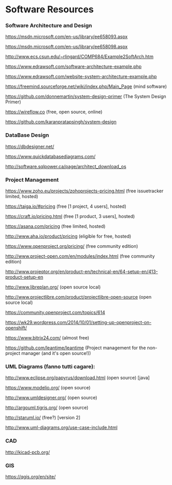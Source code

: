 # Software Resources

### Software Architecture and Design

https://msdn.microsoft.com/en-us/library/ee658093.aspx

https://msdn.microsoft.com/en-us/library/ee658098.aspx

http://www.ecs.csun.edu/~rlingard/COMP684/Example2SoftArch.htm

https://www.edrawsoft.com/software-architecture-example.php

https://www.edrawsoft.com/website-system-architecture-example.php

https://freemind.sourceforge.net/wiki/index.php/Main_Page (mind software)

https://github.com/donnemartin/system-design-primer (The System Design Primer)

https://wireflow.co (free, open source, online)

https://github.com/karanpratapsingh/system-design

### DataBase Design

https://dbdesigner.net/

https://www.quickdatabasediagrams.com/

http://software.sqlpower.ca/page/architect_download_os

### Project Management

https://www.zoho.eu/projects/zohoprojects-pricing.html (free issuetracker limited, hosted)

https://taiga.io/#pricing (free [1 project, 4 users], hosted)

https://craft.io/pricing.html (free [1 product, 3 users], hosted)

https://asana.com/pricing (free limited, hosted)

http://www.aha.io/product/pricing (eligible for free, hosted)

https://www.openproject.org/pricing/ (free community edition)

http://www.project-open.com/en/modules/index.html (free community edition)

http://www.projeqtor.org/en/product-en/technical-en/64-setup-en/413-product-setup-en

http://www.libreplan.org/ (open source local)

http://www.projectlibre.com/product/projectlibre-open-source (open source local)

https://community.openproject.com/topics/614

https://wk29.wordpress.com/2014/10/01/setting-up-openproject-on-openshift/

https://www.bitrix24.com/ (almost free)

https://github.com/leantime/leantime (Project management for the non-project manager (and it's open source!))

### UML Diagrams (fanno tutti cagare):

http://www.eclipse.org/papyrus/download.html (open source) [java]

https://www.modelio.org/ (open source)

http://www.umldesigner.org/ (open source)

http://argouml.tigris.org/ (open source)

http://staruml.io/ (free?) [version 2]

http://www.uml-diagrams.org/use-case-include.html

### CAD

http://kicad-pcb.org/

### GIS

https://qgis.org/en/site/